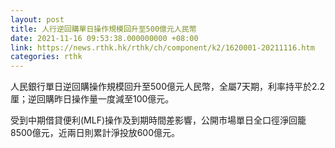 ```yaml
---
layout: post
title: 人行逆回購單日操作規模回升至500億元人民幣
date: 2021-11-16 09:53:38.000000000 +08:00
link: https://news.rthk.hk/rthk/ch/component/k2/1620001-20211116.htm
categories: rthk
---
```


人民銀行單日逆回購操作規模回升至500億元人民幣，全屬7天期，利率持平於2.2厘；逆回購昨日操作量一度減至100億元。

受到中期借貸便利(MLF)操作及到期時間差影響，公開市場單日全口徑淨回籠8500億元，近兩日則累計淨投放600億元。

